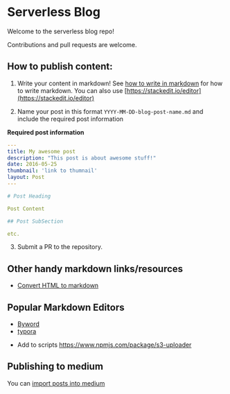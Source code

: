 # Serverless Blog

Welcome to the serverless blog repo!

Contributions and pull requests are welcome.

## How to publish content:

1. Write your content in markdown! See [how to write in markdown](https://blog.ghost.org/markdown/) for how to write markdown. You can also use [https://stackedit.io/editor](https://stackedit.io/editor)

2. Name your post in this format `YYYY-MM-DD-blog-post-name.md` and include the required post information

**Required post information**

```yaml
---
title: My awesome post
description: "This post is about awesome stuff!"
date: 2016-05-25
thumbnail: 'link to thumnail'
layout: Post
---

# Post Heading

Post Content

## Post SubSection

etc.

```


3. Submit a PR to the repository.


## Other handy markdown links/resources

* [Convert HTML to markdown](https://domchristie.github.io/to-markdown/)

## Popular Markdown Editors
* [Byword](https://bywordapp.com/)
* [typora](https://www.typora.io/)

- Add to scripts https://www.npmjs.com/package/s3-uploader

## Publishing to medium

You can [import posts into medium](https://medium.com/p/import)
